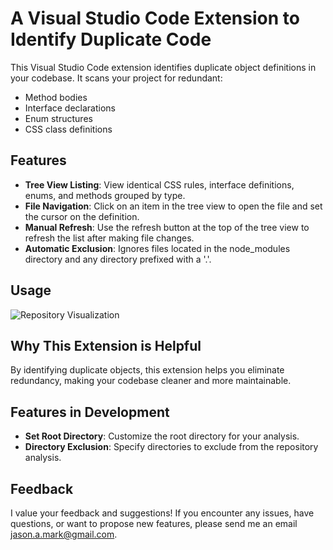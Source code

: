 # A Visual Studio Code Extension to Identify Duplicate Code

This Visual Studio Code extension identifies duplicate object definitions in your codebase. It scans your project for redundant:

- Method bodies
- Interface declarations
- Enum structures
- CSS class definitions

## Features

- **Tree View Listing**: View identical CSS rules, interface definitions, enums, and methods grouped by type.
- **File Navigation**: Click on an item in the tree view to open the file and set the cursor on the definition.
- **Manual Refresh**: Use the refresh button at the top of the tree view to refresh the list after making file changes.
- **Automatic Exclusion**: Ignores files located in the node_modules directory and any directory prefixed with a '.'.

## Usage

![Repository Visualization](https://github.com/jasonamark/jasonamark/raw/main/identify-duplicates.gif)

## Why This Extension is Helpful

By identifying duplicate objects, this extension helps you eliminate redundancy, making your codebase cleaner and more maintainable.

## Features in Development

- **Set Root Directory**: Customize the root directory for your analysis.
- **Directory Exclusion**: Specify directories to exclude from the repository analysis.

## Feedback

I value your feedback and suggestions! If you encounter any issues, have questions, or want to propose new features, please send me an email [jason.a.mark@gmail.com](jason.a.mark@gmail.com).
